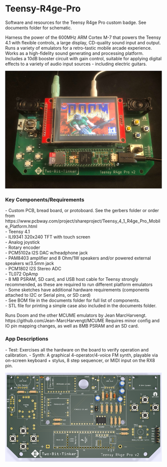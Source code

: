 # Teensy-R4ge-Pro
<p>
Software and resources for the Teensy R4ge Pro custom badge. See documents folder for schematic.  
</p>

<p>
Harness the power of the 600MHz ARM Cortex M-7 that powers the Teensy 4.1 with flexible controls, a large display, CD-quality sound input and output.  Runs a variety of emulators for a retro-tastic mobile arcade experience.  Works as a high-fidelity sound generating and processing platform.  Includes a 10dB booster circuit with gain control, suitable for applying digital effects to a variety of audio input sources - including electric guitars.  
</p>

![alt text](https://raw.githubusercontent.com/DigiTorus86/Teensy-R4ge-Pro/master/images/teensy-r4ge-pro-doom.jpg)

<h3>Key Components/Requirements</h3>
<p>
- Custom PCB, bread board, or protoboard.  See the gerbers folder or order from https://www.pcbway.com/project/shareproject/Teensy_4_1_R4ge_Pro_Mobile_Platform.html <br>
- Teensy 4.1<br>
- ILI9341 320x240 TFT with touch screen<br>
- Analog joystick<br>
- Rotary encoder<br>
- PCM5102a I2S DAC w/headphone jack<br>
- PAM8403 amplifier and 8 Ohm/1W speakers and/or powered external speakers w/3.5mm jack<br>
- PCM1802 I2S Stereo ADC<br>
- TL072 OpAmp<br>
- 8 MB PSRAM, SD card, and USB host cable for Teensy strongly recommended, as these are required to run different platform emulators<br>
- Some sketches have additional hardware requirements (components attached to I2C or Serial pins, or SD card)<br>
- See BOM file in the documents folder for full list of components.<br>
- STL file for printing a simple case also included in the documents folder.<br>
</p>

<p>
  Runs Doom and the other MCUME emulators by Jean MarcHarvengt.    https://github.com/Jean-MarcHarvengt/MCUME
  Requires minor config and IO pin mapping changes, as well as 8MB PSRAM and an SD card.  
</p>

<h3>App Descriptions</h3>
<p>
  - Test:   Exercises all the hardware on the board to verify operation and calibration.
  - Synth:  A graphical 4-operator/4-voice FM synth, playable via on-screen keyboard + stylus, 8 step sequencer, or MIDI input on the RX8 pin.
</p>

![alt text](https://raw.githubusercontent.com/DigiTorus86/Teensy-R4ge-Pro/master/images/Teensy-R4ge-Pro-PCB-3D.png)
